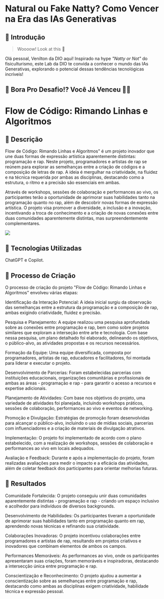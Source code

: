 # Natural ou Fake Natty? Como Vencer na Era das IAs Generativas

## 🚀 Introdução

> Woooow! Look at this 👀

Olá pessoal, Venilton da DIO aqui! Inspirado na hype _"Natty or Not"_ do fisiculturismo, este Lab da DIO te convida a conhecer o mundo das IAs Generativas, explorando o potencial dessas tendências tecnológicas incríveis!

## 🎯 Bora Pro Desafio!? Você Já Venceu 💪🤓



# Flow de Código: Rimando Linhas e Algoritmos 

## 📒 Descrição
Flow de Código: Rimando Linhas e Algoritmos" é um projeto inovador que une duas formas de expressão artística aparentemente distintas: programação e rap. Neste projeto, programadores e artistas de rap se reúnem para explorar as semelhanças entre a criação de códigos e a composição de letras de rap. A ideia é mergulhar na criatividade, na fluidez e na técnica requerida por ambas as disciplinas, destacando como a estrutura, o ritmo e a precisão são essenciais em ambas.

Através de workshops, sessões de colaboração e performances ao vivo, os participantes terão a oportunidade de aprimorar suas habilidades tanto na programação quanto no rap, além de descobrir novas formas de expressão artística. O projeto visa promover a diversidade, a inclusão e a inovação, incentivando a troca de conhecimento e a criação de novas conexões entre duas comunidades aparentemente distintas, mas surpreendentemente complementares.

<img src="[https://exemplo.com/logo.png](https://th.bing.com/th/id/OIG4.vMQnv9h49yYwRvkxEBt2?w=1024&h=1024&rs=1&pid=ImgDetMain)"> <br/>



## 🤖 Tecnologias Utilizadas
ChatGPT e Copilot.

## 🧐 Processo de Criação
O processo de criação do projeto "Flow de Código: Rimando Linhas e Algoritmos" envolveu várias etapas:

Identificação da Interação Potencial: A ideia inicial surgiu da observação das semelhanças entre a estrutura da programação e a composição de rap, ambas exigindo criatividade, fluidez e precisão.

Pesquisa e Planejamento: A equipe realizou uma pesquisa aprofundada sobre as conexões entre programação e rap, bem como sobre projetos similares que exploram a interseção entre arte e tecnologia. Com base nessa pesquisa, um plano detalhado foi elaborado, delineando os objetivos, o público-alvo, as atividades propostas e os recursos necessários.

Formação da Equipe: Uma equipe diversificada, composta por programadores, artistas de rap, educadores e facilitadores, foi montada para liderar e executar o projeto.

Desenvolvimento de Parcerias: Foram estabelecidas parcerias com instituições educacionais, organizações comunitárias e profissionais de ambas as áreas - programação e rap - para garantir o acesso a recursos e expertise adicionais.

Planejamento de Atividades: Com base nos objetivos do projeto, uma variedade de atividades foi planejada, incluindo workshops práticos, sessões de colaboração, performances ao vivo e eventos de networking.

Promoção e Divulgação: Estratégias de promoção foram desenvolvidas para alcançar o público-alvo, incluindo o uso de mídias sociais, parcerias com influenciadores e a criação de materiais de divulgação atrativos.

Implementação: O projeto foi implementado de acordo com o plano estabelecido, com a realização de workshops, sessões de colaboração e performances ao vivo em locais adequados.

Avaliação e Feedback: Durante e após a implementação do projeto, foram realizadas avaliações para medir o impacto e a eficácia das atividades, além de coletar feedback dos participantes para orientar melhorias futuras.

## 🚀 Resultados
Comunidade Fortalecida: O projeto conseguiu unir duas comunidades aparentemente distintas - programação e rap - criando um espaço inclusivo e acolhedor para indivíduos de diversos backgrounds.

Desenvolvimento de Habilidades: Os participantes tiveram a oportunidade de aprimorar suas habilidades tanto em programação quanto em rap, aprendendo novas técnicas e refinando sua criatividade.

Colaborações Inovadoras: O projeto incentivou colaborações entre programadores e artistas de rap, resultando em projetos criativos e inovadores que combinam elementos de ambos os campos.

Performances Memoráveis: As performances ao vivo, onde os participantes apresentaram suas criações, foram memoráveis e inspiradoras, destacando a intersecção única entre programação e rap.

Conscientização e Reconhecimento: O projeto ajudou a aumentar a conscientização sobre as semelhanças entre programação e rap, destacando como ambas as disciplinas exigem criatividade, habilidade técnica e expressão pessoal.
